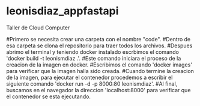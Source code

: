 # leonisdiaz_appfastapi
Taller de Cloud Computer

#Primero se necesita crear una carpeta con el nombre "code".
#Dentro de esa carpeta se clona el repositorio para traer todos los archivos.
#Despues abrimo el terminal y teniendo docker instalado escrbimos el comando 'docker build -t leonismdiaz .'.
#Este comando iniciara el proceso de la creacion de la imagen en docker.
#Escribimos el comando 'docker images' para verificar que la imagen halla sido creada.
#Cuando termine la creacion de la imagen, para ejecutar el contenedor procedemos a escribir el siguiente comando 'docker run -d -p 8000:80 leonismdiaz'.
#Al final, buscamos en el navegador la direccion 'localhost:8000' para verificar que el contenedor se esta ejecutando.

####

